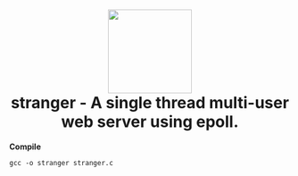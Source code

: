 <h1 align="center">
	<img src="https://cdn-icons-png.flaticon.com/512/892/892794.png" width="150px"><br>
    stranger - A single thread multi-user web server using epoll.
</h1>

**Compile**

```
gcc -o stranger stranger.c
```

<h1></h1>
